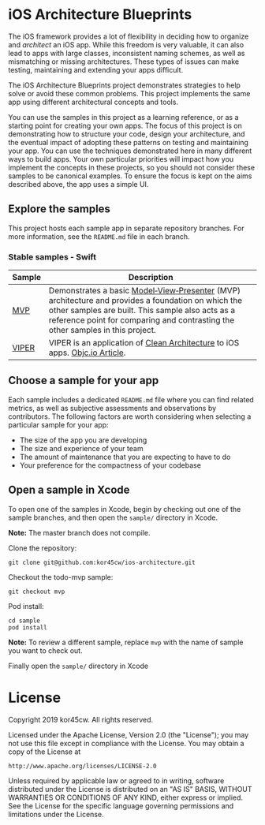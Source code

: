 # iOS Architecture Blueprints

The iOS framework provides a lot of flexibility in deciding how to organize and <em>architect</em> an iOS app. While this freedom is very valuable, it can also lead to apps with large classes, inconsistent naming schemes, as well as mismatching or missing architectures. These types of issues can make testing, maintaining and extending your apps difficult.

The iOS Architecture Blueprints project demonstrates strategies to help solve or avoid these common problems. This project implements the same app using different architectural concepts and tools.

You can use the samples in this project as a learning reference, or as a starting point for creating your own apps. The focus of this project is on demonstrating how to structure your code, design your architecture, and the eventual impact of adopting these patterns on testing and maintaining your app. You can use the techniques demonstrated here in many different ways to build apps. Your own particular priorities will impact how you implement the concepts in these projects, so you should not consider these samples to be canonical examples. To ensure the focus is kept on the aims described above, the app uses a simple UI.

## Explore the samples

This project hosts each sample app in separate repository branches. For more information, see the `README.md` file in each branch.

### Stable samples - Swift
| Sample | Description |
| ------------- | ------------- |
| [MVP](https://github.com/kor45cw/ios-architecture/tree/mvp/) | Demonstrates a basic [Model‑View‑Presenter](https://en.wikipedia.org/wiki/Model%E2%80%93view%E2%80%93presenter) (MVP) architecture and provides a foundation on which the other samples are built. This sample also acts as a reference point for comparing and contrasting the other samples in this project. |
| [VIPER](https://github.com/kor45cw/ios-architecture/tree/viper/) | VIPER is an application of [Clean Architecture](https://blog.cleancoder.com/uncle-bob/2012/08/13/the-clean-architecture.html) to iOS apps. [Objc.io Article](https://www.objc.io/issues/13-architecture/viper/). |


## Choose a sample for your app

Each sample includes a dedicated `README.md` file where you can find related metrics, as well as subjective assessments and observations by contributors. The following factors are worth considering when selecting a particular sample for your app:

* The size of the app you are developing
* The size and experience of your team
* The amount of maintenance that you are expecting to have to do
* Your preference for the compactness of your codebase


## Open a sample in Xcode

To open one of the samples in Xcode, begin by checking out one of the sample branches, and then open the `sample/` directory in Xcode.

**Note:** The master branch does not compile.

Clone the repository:

```
git clone git@github.com:kor45cw/ios-architecture.git
```

Checkout the todo-mvp sample:
```
git checkout mvp 
```

Pod install:
```
cd sample
pod install
```

**Note:** To review a different sample, replace `mvp` with the name of sample you want to check out.

Finally open the `sample/` directory in Xcode

# License

Copyright 2019 kor45cw. All rights reserved.

Licensed under the Apache License, Version 2.0 (the "License");
you may not use this file except in compliance with the License.
You may obtain a copy of the License at

    http://www.apache.org/licenses/LICENSE-2.0

Unless required by applicable law or agreed to in writing, software
distributed under the License is distributed on an "AS IS" BASIS,
WITHOUT WARRANTIES OR CONDITIONS OF ANY KIND, either express or implied.
See the License for the specific language governing permissions and
limitations under the License.
